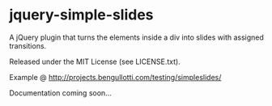 jquery-simple-slides
====================

A jQuery plugin that turns the elements inside a div into slides with assigned transitions.

Released under the MIT License (see LICENSE.txt).

Example @ http://projects.bengullotti.com/testing/simpleslides/

Documentation coming soon...
